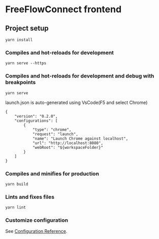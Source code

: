 # FreeFlowConnect frontend

## Project setup
```
yarn install
```

### Compiles and hot-reloads for development
```
yarn serve --https
```


### Compiles and hot-reloads for development and debug with breakpoints
```
yarn serve
```

launch.json is auto-generated using VsCode(F5 and select Chrome)
```
{
    "version": "0.2.0",
    "configurations": [
        {
            "type": "chrome",
            "request": "launch",
            "name": "Launch Chrome against localhost",
            "url": "http://localhost:8080",
            "webRoot": "${workspaceFolder}"
        }
    ]
}
```
### Compiles and minifies for production
```
yarn build
```

### Lints and fixes files
```
yarn lint
```

### Customize configuration
See [Configuration Reference](https://cli.vuejs.org/config/).
